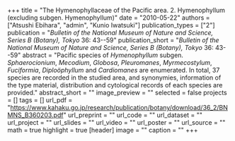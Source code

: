 +++
title = "The Hymenophyllaceae of the Pacific area. 2. Hymenophyllum (excluding subgen. Hymenophyllum)"
date = "2010-05-22"
authors = ["Atsushi Ebihara", "admin", "Kunio Iwatsuki"]
publication_types = ["2"]
publication = "_Bulletin of the National Museum of Nature and Science, Series B (Botany), Tokyo_ 36: 43--59"
publication_short = "_Bulletin of the National Museum of Nature and Science, Series B (Botany), Tokyo_ 36: 43--59"
abstract = "Pacific species of *Hymenophyllum* subgen. *Sphaerocionium*, *Mecodium*, *Globosa*, *Pleuromanes*, *Myrmecostylum*, *Fuciformia*, *Diploöphyllum* and *Cardiomanes* are enumerated. In total, 37 species are recorded in the studied area, and synonymies, information of the type material, distribution and cytological records of each species are provided."
abstract_short = ""
image_preview = ""
selected = false
projects = []
tags = []
url_pdf = "https://www.kahaku.go.jp/research/publication/botany/download/36_2/BNMNS_B360203.pdf"
url_preprint = ""
url_code = ""
url_dataset = ""
url_project = ""
url_slides = ""
url_video = ""
url_poster = ""
url_source = ""
math = true
highlight = true
[header]
image = ""
caption = ""
+++
